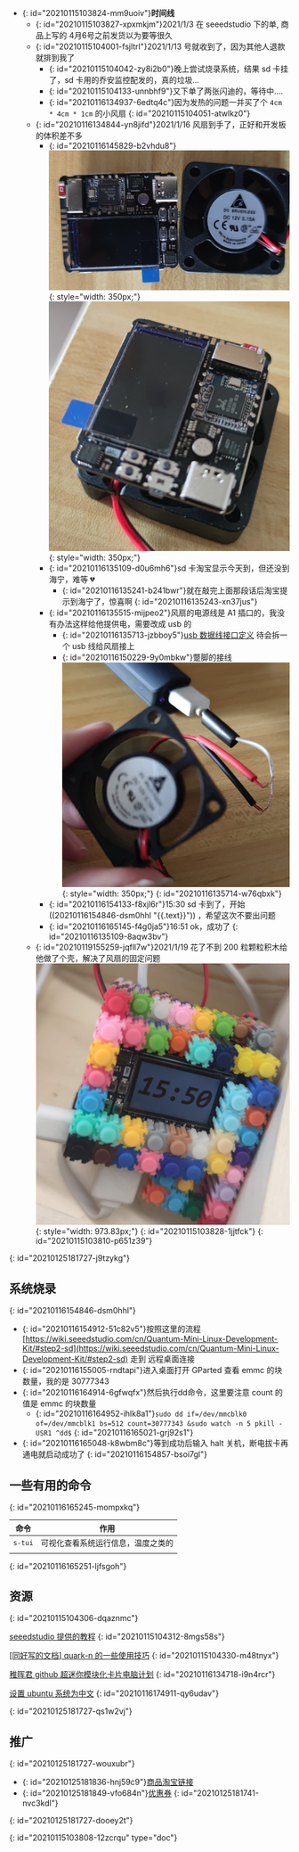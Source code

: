 - {: id="20210115103824-mm9uoiv"}**时间线**
  - {: id="20210115103827-xpxmkjm"}2021/1/3 在 seeedstudio 下的单, 商品上写的 4月6号之前发货以为要等很久
  - {: id="20210115104001-fsjltrl"}2021/1/13 号就收到了，因为其他人退款就排到我了
    - {: id="20210115104042-zy8i2b0"}晚上尝试烧录系统，结果 sd 卡挂了，sd 卡用的乔安监控配发的，真的垃圾...
    - {: id="20210115104133-unnbhf9"}又下单了两张闪迪的，等待中....
    - {: id="20210116134937-6edtq4c"}因为发热的问题一并买了个 `4cm * 4cm * 1cm` 的小风扇
    {: id="20210115104051-atwlkz0"}
  - {: id="20210116134844-yn8jifd"}2021/1/16 风扇到手了，正好和开发板的体积差不多
    - {: id="20210116145829-b2vhdu8"}![风扇与linux开发版大小对比.jpg](assets/20210116145844-aaahyi5-风扇与linux开发版大小对比.jpg){: style="width: 350px;"}![linux开发板上风扇下.jpg](assets/20210116150209-6zxtgbc-linux开发板_上-风扇_下.jpg){: style="width: 350px;"}
    - {: id="20210116135109-d0u6mh6"}sd 卡淘宝显示今天到，但还没到海宁，难等 💔
      - {: id="20210116135241-b241bwr"}就在敲完上面那段话后淘宝提示到海宁了，惊喜啊
      {: id="20210116135243-xn37jus"}
    - {: id="20210116135515-mijpeo2"}风扇的电源线是 A1 插口的，我没有办法这样给他提供电，需要改成 usb 的
      - {: id="20210116135713-jzbboy5"}[usb 数据线接口定义](https://baike.baidu.com/item/USB%E6%95%B0%E6%8D%AE%E7%BA%BF) 待会拆一个 usb 线给风扇接上
      - {: id="20210116150229-9y0mbkw"}蹩脚的接线![蹩脚的接线.jpg](assets/20210116150234-ma4h4g9-蹩脚的接线.jpg){: style="width: 350px;"}
      {: id="20210116135714-w76qbxk"}
    - {: id="20210116154133-f8xjl6r"}15:30 sd 卡到了，开始((20210116154846-dsm0hhl "{{.text}}")) ，希望这次不要出问题
    - {: id="20210116165145-f4g0ja5"}16:51 ok，成功了
    {: id="20210116135109-8aqw3bv"}
  - {: id="20210119155259-jqfll7w"}2021/1/19 花了不到 200 粒颗粒积木给他做了个壳，解决了风扇的固定问题![颗粒积木外壳.jpg](assets/20210119155347-7r0q88x-颗粒积木外壳.jpg){: style="width: 973.83px;"}
  {: id="20210115103828-1jjtfck"}
{: id="20210115103810-p651z39"}

{: id="20210125181727-j9tzykg"}

## 系统烧录
{: id="20210116154846-dsm0hhl"}

- {: id="20210116154912-51c82v5"}按照这里的流程 [https://wiki.seeedstudio.com/cn/Quantum-Mini-Linux-Development-Kit/#step2-sd](https://wiki.seeedstudio.com/cn/Quantum-Mini-Linux-Development-Kit/#step2-sd) 走到 远程桌面连接
- {: id="20210116155005-rndtapi"}进入桌面打开 GParted 查看 emmc 的块数量，我的是 30777343
- {: id="20210116164914-6gfwqfx"}然后执行dd命令，这里要注意 count 的值是 emmc 的块数量
  - {: id="20210116164952-ihlk8a1"}`sudo dd if=/dev/mmcblk0 of=/dev/mmcblk1 bs=512 count=30777343 &sudo watch -n 5 pkill -USR1 ^dd$`
  {: id="20210116165021-grj92s1"}
- {: id="20210116165048-k8wbm8c"}等到成功后输入 halt 关机，断电拔卡再通电就启动成功了
{: id="20210116154857-bsoi7gl"}

## 一些有用的命令
{: id="20210116165245-mompxkq"}

| 命令  | 作用                                              |
| --------- | ----------------------------------------------------- |
| `s-tui` | 可视化查看系统运行信息，温度之类的 |
|         |                                                     |
{: id="20210116165251-ljfsgoh"}

## 资源
{: id="20210115104306-dqaznmc"}

[seeedstudio 提供的教程](https://wiki.seeedstudio.com/cn/Quantum-Mini-Linux-Development-Kit/#_11)
{: id="20210115104312-8mgs58s"}

[[同好写的文档] quark-n 的一些使用技巧](https://github.com/coolflyreg/quark-n)
{: id="20210115104330-m48tnyx"}

[稚晖君 github 超迷你模块化卡片电脑计划](https://github.com/peng-zhihui/Project-Quantum)
{: id="20210116134718-i9n4rcr"}

[设置 ubuntu  系统为中文](https://game.cangyoudao.cn/archives/752)
{: id="20210116174911-qy6udav"}

{: id="20210125181727-qs1w2vj"}

## 推广
{: id="20210125181727-wouxubr"}

- {: id="20210125181836-hnj59c9"}[商品淘宝链接](https://s.click.taobao.com/ngYamru)
- {: id="20210125181849-vfo684n"}[优惠券](https://s.click.taobao.com/kF4grru)
{: id="20210125181741-nvc3kdl"}

{: id="20210125181727-dooey2t"}


{: id="20210115103808-12zcrqu" type="doc"}
